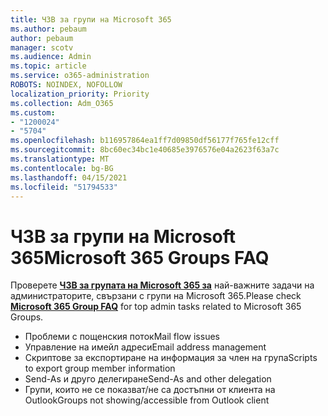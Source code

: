 ```yaml
---
title: ЧЗВ за групи на Microsoft 365
ms.author: pebaum
author: pebaum
manager: scotv
ms.audience: Admin
ms.topic: article
ms.service: o365-administration
ROBOTS: NOINDEX, NOFOLLOW
localization_priority: Priority
ms.collection: Adm_O365
ms.custom:
- "1200024"
- "5704"
ms.openlocfilehash: b116957864ea1ff7d09850df56177f765fe12cff
ms.sourcegitcommit: 8bc60ec34bc1e40685e3976576e04a2623f63a7c
ms.translationtype: MT
ms.contentlocale: bg-BG
ms.lasthandoff: 04/15/2021
ms.locfileid: "51794533"
---
```

# <a name="microsoft-365-groups-faq"></a><span data-ttu-id="f899f-102">ЧЗВ за групи на Microsoft 365</span><span class="sxs-lookup"><span data-stu-id="f899f-102">Microsoft 365 Groups FAQ</span></span>

<span data-ttu-id="f899f-103">Проверете **[ЧЗВ за групата на Microsoft 365 за](https://aka.ms/M365GroupsFAQ)** най-важните задачи на администраторите, свързани с групи на Microsoft 365.</span><span class="sxs-lookup"><span data-stu-id="f899f-103">Please check **[Microsoft 365 Group FAQ](https://aka.ms/M365GroupsFAQ)** for top admin tasks related to Microsoft 365 Groups.</span></span>

- <span data-ttu-id="f899f-104">Проблеми с пощенския поток</span><span class="sxs-lookup"><span data-stu-id="f899f-104">Mail flow issues</span></span>
- <span data-ttu-id="f899f-105">Управление на имейл адреси</span><span class="sxs-lookup"><span data-stu-id="f899f-105">Email address management</span></span>
- <span data-ttu-id="f899f-106">Скриптове за експортиране на информация за член на група</span><span class="sxs-lookup"><span data-stu-id="f899f-106">Scripts to export group member information</span></span>
- <span data-ttu-id="f899f-107">Send-As и друго делегиране</span><span class="sxs-lookup"><span data-stu-id="f899f-107">Send-As and other delegation</span></span>
- <span data-ttu-id="f899f-108">Групи, които не се показват/не са достъпни от клиента на Outlook</span><span class="sxs-lookup"><span data-stu-id="f899f-108">Groups not showing/accessible from Outlook client</span></span>